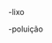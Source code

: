 <!doctyp html>
<html charset="uft-8">
</head>
<body>
<link rel ="href"=
<p>-lixo</p>
<p>-poluição</p>
